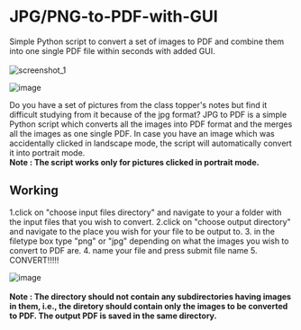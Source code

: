 # JPG/PNG-to-PDF-with-GUI

Simple Python script to convert a set of images to PDF and combine them into one single PDF file within seconds with added GUI.
<br /><br />
![screenshot_1](https://user-images.githubusercontent.com/29803330/46648492-f338c000-cbb2-11e8-908d-05928f285720.jpg)

![image](https://user-images.githubusercontent.com/19748010/143729398-692496b3-c2d7-4a6f-8628-940be89fb137.png)


Do you have a set of pictures from the class topper's notes but find it difficult studying from it because of the jpg format? JPG to PDF is a simple Python script which converts all the images into PDF format and the merges all the images as one single PDF. In case you have an image which was accidentally clicked in landscape mode, the script will automatically convert it into portrait mode. <br />
**Note : The script works only for pictures clicked in portrait mode.** <br />

## Working
1.click on "choose input files directory" and navigate to your a folder with the input files that you wish to convert.
2.click on "choose output directory" and navigate to the place you wish for your file to be output to.
3. in the filetype box type "png" or "jpg" depending on what the images you wish to convert to PDF are.
4. name your file and press submit file name 
5. CONVERT!!!!!

![image](https://user-images.githubusercontent.com/29803330/46648841-71499680-cbb4-11e8-91e6-e5cc0e9b3e36.png)
<br /><br />
**Note : The directory should not contain any subdirectories having images in them, i.e., the diretory should contain only the images to be converted to PDF. The output PDF is saved in the same directory.** <br /><br />
